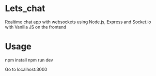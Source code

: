 # Lets_chat

Realtime chat app with websockets using Node.js, Express and Socket.io with Vanilla JS on the frontend
# Usage

npm install
npm run dev

Go to localhost:3000
